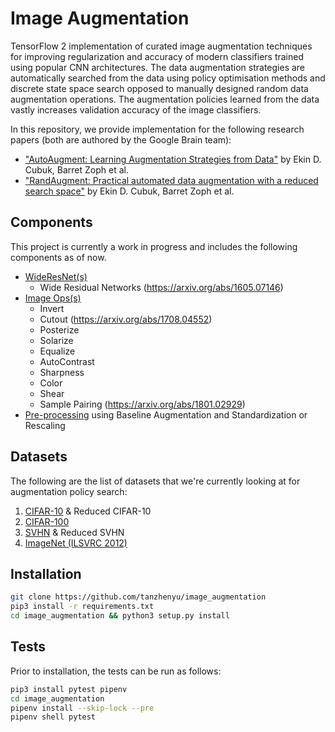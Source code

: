 # Image Augmentation

TensorFlow 2 implementation of curated image augmentation techniques for improving regularization and accuracy of modern classifiers trained using popular CNN architectures. The data augmentation strategies are automatically searched from the data using policy optimisation methods and discrete state space search opposed to manually designed random data augmentation operations. The augmentation policies learned from the data vastly increases validation accuracy of the image classifiers.

In this repository, we provide implementation for the following research papers (both are authored by the Google Brain team):
- ["AutoAugment: Learning Augmentation Strategies from Data"](https://arxiv.org/abs/1805.09501) by Ekin D. Cubuk, Barret Zoph et al.
- ["RandAugment: Practical automated data augmentation with a reduced search space"](https://arxiv.org/abs/1909.13719) by Ekin D. Cubuk, Barret Zoph et al.

## Components
This project is currently a work in progress and includes the following components as of now.
- [WideResNet(s)](./wide_resnet)
    - Wide Residual Networks (https://arxiv.org/abs/1605.07146)
- [Image Ops(s)](./image)
    - Invert
    - Cutout (https://arxiv.org/abs/1708.04552)
    - Posterize
    - Solarize
    - Equalize
    - AutoContrast
    - Sharpness
    - Color
    - Shear
    - Sample Pairing (https://arxiv.org/abs/1801.02929)
- [Pre-processing](./preprocessing) using Baseline Augmentation and Standardization or Rescaling

## Datasets

The following are the list of datasets that we're currently looking at for augmentation policy search:
1. [CIFAR-10](https://www.tensorflow.org/datasets/catalog/cifar10) & Reduced CIFAR-10
2. [CIFAR-100](https://www.tensorflow.org/datasets/catalog/cifar100)
3. [SVHN](https://www.tensorflow.org/datasets/catalog/svhn_cropped) & Reduced SVHN
4. [ImageNet (ILSVRC 2012)](http://image-net.org/)

## Installation

```bash
git clone https://github.com/tanzhenyu/image_augmentation
pip3 install -r requirements.txt
cd image_augmentation && python3 setup.py install
```

## Tests

Prior to installation, the tests can be run as follows:

```bash
pip3 install pytest pipenv
cd image_augmentation
pipenv install --skip-lock --pre 
pipenv shell pytest
```